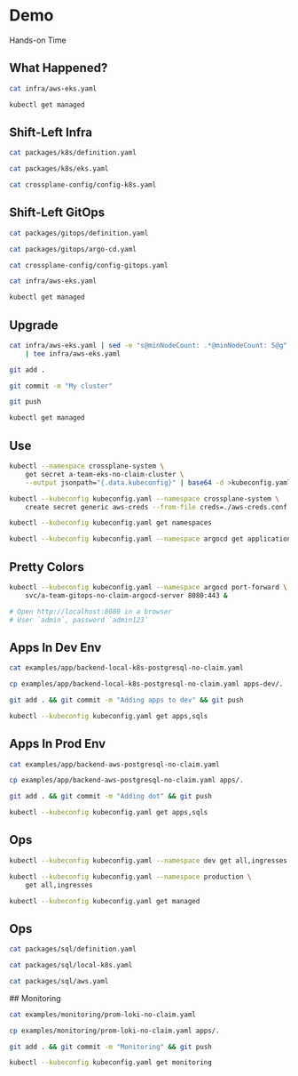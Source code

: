 <!-- .slide: class="center dark" -->
<!-- .slide: data-background="../img/background/hands-on.jpg" -->
# Demo

<div class="label">Hands-on Time</div>


## What Happened?

```bash
cat infra/aws-eks.yaml

kubectl get managed
```


## Shift-Left Infra

```bash
cat packages/k8s/definition.yaml

cat packages/k8s/eks.yaml

cat crossplane-config/config-k8s.yaml
```


## Shift-Left GitOps

```bash
cat packages/gitops/definition.yaml

cat packages/gitops/argo-cd.yaml

cat crossplane-config/config-gitops.yaml

cat infra/aws-eks.yaml

kubectl get managed
```


## Upgrade

```bash
cat infra/aws-eks.yaml | sed -e "s@minNodeCount: .*@minNodeCount: 5@g" \
    | tee infra/aws-eks.yaml

git add .

git commit -m "My cluster"

git push

kubectl get managed
```


## Use

```bash
kubectl --namespace crossplane-system \
    get secret a-team-eks-no-claim-cluster \
    --output jsonpath="{.data.kubeconfig}" | base64 -d >kubeconfig.yaml

kubectl --kubeconfig kubeconfig.yaml --namespace crossplane-system \
    create secret generic aws-creds --from-file creds=./aws-creds.conf

kubectl --kubeconfig kubeconfig.yaml get namespaces

kubectl --kubeconfig kubeconfig.yaml --namespace argocd get applications
```


## Pretty Colors

```bash
kubectl --kubeconfig kubeconfig.yaml --namespace argocd port-forward \
    svc/a-team-gitops-no-claim-argocd-server 8080:443 &

# Open http://localhost:8080 in a browser
# User `admin`, password `admin123`
```


## Apps In Dev Env

```bash
cat examples/app/backend-local-k8s-postgresql-no-claim.yaml

cp examples/app/backend-local-k8s-postgresql-no-claim.yaml apps-dev/.

git add . && git commit -m "Adding apps to dev" && git push

kubectl --kubeconfig kubeconfig.yaml get apps,sqls
```


## Apps In Prod Env

```bash
cat examples/app/backend-aws-postgresql-no-claim.yaml

cp examples/app/backend-aws-postgresql-no-claim.yaml apps/.

git add . && git commit -m "Adding dot" && git push

kubectl --kubeconfig kubeconfig.yaml get apps,sqls
```


## Ops

```bash
kubectl --kubeconfig kubeconfig.yaml --namespace dev get all,ingresses

kubectl --kubeconfig kubeconfig.yaml --namespace production \
    get all,ingresses

kubectl --kubeconfig kubeconfig.yaml get managed
```


## Ops

```bash
cat packages/sql/definition.yaml

cat packages/sql/local-k8s.yaml

cat packages/sql/aws.yaml
```


## Monitoring

```bash
cat examples/monitoring/prom-loki-no-claim.yaml

cp examples/monitoring/prom-loki-no-claim.yaml apps/.

git add . && git commit -m "Monitoring" && git push

kubectl --kubeconfig kubeconfig.yaml get monitoring
```